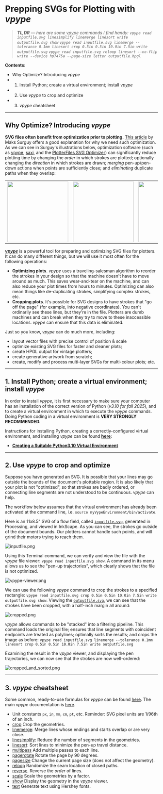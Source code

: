 # Prepping SVGs for Plotting with *vpype*


> ***TL,DR*** *— here are some vpype commands I find handy:*
> *`vpype read inputfile.svg linesimplify linemerge linesort write outputfile.svg show`*
> *`vpype read inputfile.svg linemerge --tolerance 0.1mm linesort crop 0.5in 0.5in 10.0in 7.5in write outputfile.svg`*
> *`vpype read inputfile.svg reloop linesort --no-flip write --device hp7475a --page-size letter outputfile.hpgl`*

**Contents:** 

* Why Optimize? Introducing *vpype*
* 1. Install Python; create a virtual environment; install *vpype*
* 2. Use *vpype* to crop and optimize
* 3. *vpype* cheatsheet

---

## Why Optimize? Introducing *vpype*

**SVG files often benefit from optimization prior to plotting.** [This article](https://plotterfiles.com/news/optimizing-files-for-plotting) by Maks Surguy offers a good explanation for why we need such optimization. As we can see in Surguy's illustrations below, optimization software (such as [vpype](https://vpype.readthedocs.io), [saxi](https://github.com/nornagon/saxi), and the 
[PlotterFiles SVG Optimizer](https://plotterfiles.com/tools/optimizer)) can significantly reduce plotting time by changing the *order* in which strokes are plotted; optionally changing the *direction* in which strokes are drawn; *merging* pen-up/pen-down actions when points are sufficiently close; and *eliminating* duplicate paths when they overlap:

<table>
<tr>
<td><img src="img/surguy_pathorder.png" width="200"></td>
<td><img src="img/surguy_pen-travel.png" width="200"></td>
<td><img src="img/surguy_svg-paths-overlapped.png" width="200"></td>
<td><img src="img/surguy_svg-paths-merge.png" width="200"></td>
</tr>
</table>


[***vpype***](https://vpype.readthedocs.io/en/latest/) is a powerful tool for preparing and optimizing SVG files for plotters. It can do many different things, but we will use it most often for the following operations: 

* **Optimizing plots**. *vpype* uses a traveling-salesman algorithm to reorder the strokes in your design so that the machine doesn't have to move around as much. This saves wear-and-tear on the machine, and can also reduce your plot times from hours to minutes. Optimizing can also mean things like de-duplicating strokes, simplifying complex strokes, etc.
* **Cropping plots**. It's possible for SVG designs to have strokes that "go off the page" (for example, into negative coordinates). You can't ordinarily see these lines, but they're in the file. Plotters are dumb machines and can break when they try to move to these inaccessible locations. *vpype* can ensure that this data is eliminated.

Just so you know, *vpype* can do much more, including: 

* layout vector files with precise control of position & scale
* optimize existing SVG files for faster and cleaner plots;
* create HPGL output for vintage plotters;
* create generative artwork from scratch;
* create, modify and process multi-layer SVGs for multi-colour plots; etc.


---

## 1. Install Python; create a virtual environment; install *vpype*

In order to install *vpype*, it is first necessary to make sure your computer has an installation of the correct version of Python (*v3.10 for fall 2025*), and to create a virtual environment in which to execute the *vpype* commands. Doing Python coding in a virtual environment is **VERY STRONGLY RECOMMENDED.**  

Instructions for installing Python, creating a correctly-configured virtual environment, and installing *vpype* can be found [**here**](../python/README.md#1-creating-a-suitable-python310-virtual-environment):

* [**Creating a Suitable Python3.10 Virtual Environment**](../python/README.md#1-creating-a-suitable-python310-virtual-environment)


---

## 2. Use *vpype* to crop and optimize

Suppose you have generated an SVG. It is possible that your lines may go outside the bounds of the document's plottable region. It is also likely that your plot is not "optimized", so that strokes are badly ordered, or connecting line segments are not understood to be continuous. *vpype* can help. 

The workflow below assumes that the virtual environment has already been activated at the command line, i.e. `source myVypeEnvironment/bin/activate`. 

Here is an 11x8.5" SVG of a flow field, called [`inputfile.svg`](img/inputfile.svg), generated in Processing, and viewed in InkScape. As you can see, the strokes go outside of the document bounds. Our plotters cannot handle such points, and will grind their motors trying to reach them.

![inputfile.png](img/inputfile.png)

Using this Terminal command, we can verify and view the file with the *vpype* file viewer: `vpype read inputfile.svg show`. A command in its menu allows us to see the "pen-up trajectories", which clearly shows that the file is not optimized. 

![vpype-viewer.png](img/vpype-viewer.png)

We can use the following *vpype* command to crop the strokes to a specified rectangle: `vpype read inputfile.svg crop 0.5in 0.5in 10.0in 7.5in write outputfile.svg show`. Viewing the [`outputfile.svg`](img/outputfile.svg), we can see that the strokes have been cropped, with a half-inch margin all around: 

![cropped.png](img/cropped.png)

*vpype* allows commands to be "stacked" into a filtering pipeline. This command loads the original file; ensures that line segments with coincident endpoints are treated as polylines; optimally sorts the results; and crops the image as before: `vpype read inputfile.svg linemerge --tolerance 0.1mm linesort crop 0.5in 0.5in 10.0in 7.5in write outputfile.svg`

Examining the result in the *vpype* viewer, and displaying the pen trajectories, we can now see that the strokes are now well-ordered: 

![cropped_and_sorted.png](img/cropped_and_sorted.png)


---

## 3. *vpype* cheatsheet

Some common, ready-to-use formulas for *vpype* can be found [here](https://github.com/abey79/vpype?tab=readme-ov-file#examples). The main *vpype* documentation is [here](https://vpype.readthedocs.io/en/latest/index.html). 

* Unit constants `px`, `in`, `mm`, `cm`, `pt`, etc. Reminder: SVG pixel units are 1/96th of an inch.
* [crop](https://vpype.readthedocs.io/en/latest/reference.html#crop) Crop the geometries.
* [linemerge](https://vpype.readthedocs.io/en/latest/reference.html#cmd-linemerge): Merge lines whose endings and starts overlap or are very close.
* [linesimplify](https://vpype.readthedocs.io/en/latest/reference.html#linesimplify): Reduce the number of segments in the geometries.
* [linesort](https://vpype.readthedocs.io/en/latest/reference.html#linesort): Sort lines to minimize the pen-up travel distance.
* [multipass](https://vpype.readthedocs.io/en/latest/reference.html#multipass) Add multiple passes to each line.
* [pagerotate](https://vpype.readthedocs.io/en/latest/reference.html#pagerotate) Rotate the page by 90 degrees.
* [pagesize](https://vpype.readthedocs.io/en/latest/reference.html#pagesize) Change the current page size (does not affect the geometry). 
* [reloop](https://vpype.readthedocs.io/en/latest/reference.html#reloop) Randomize the seam location of closed paths.
* [reverse](https://vpype.readthedocs.io/en/latest/reference.html#reverse). Reverse the *order* of lines.
* [scale](https://vpype.readthedocs.io/en/latest/reference.html#scale) Scale the geometries by a factor.
* [show](https://vpype.readthedocs.io/en/latest/reference.html#show) Display the geometry in the *vpype* viewer.
* [text](https://vpype.readthedocs.io/en/latest/reference.html#text) Generate text using Hershey fonts.

